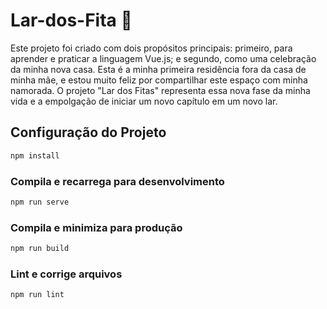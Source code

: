 # Lar-dos-Fita 🎀

Este projeto foi criado com dois propósitos principais: primeiro, para aprender e praticar a linguagem Vue.js; e segundo, como uma celebração da minha nova casa. Esta é a minha primeira residência fora da casa de minha mãe, e estou muito feliz por compartilhar este espaço com minha namorada. O projeto "Lar dos Fitas" representa essa nova fase da minha vida e a empolgação de iniciar um novo capítulo em um novo lar.

## Configuração do Projeto
```bash
npm install
```

### Compila e recarrega para desenvolvimento
```bash
npm run serve
```

### Compila e minimiza para produção
```bash
npm run build
```

### Lint e corrige arquivos
```bash
npm run lint
```
